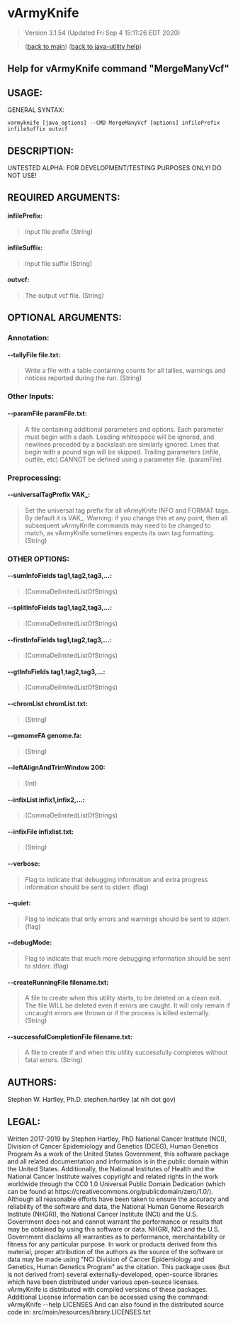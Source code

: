 # vArmyKnife
> Version 3.1.54 (Updated Fri Sep  4 15:11:26 EDT 2020)

> ([back to main](../index.html)) ([back to java-utility help](index.html))

## Help for vArmyKnife command "MergeManyVcf"

## USAGE:

GENERAL SYNTAX:

    varmyknife [java_options] --CMD MergeManyVcf [options] infilePrefix infileSuffix outvcf


## DESCRIPTION:

 UNTESTED ALPHA: FOR DEVELOPMENT/TESTING PURPOSES ONLY\! DO NOT USE\!

## REQUIRED ARGUMENTS:
#### infilePrefix:

> Input file prefix (String)


#### infileSuffix:

> Input file suffix (String)


#### outvcf:

> The output vcf file. (String)



## OPTIONAL ARGUMENTS:
### Annotation:
#### --tallyFile file.txt:

> Write a file with a table containing counts for all tallies, warnings and notices reported during the run. (String)

### Other Inputs:
#### --paramFile paramFile.txt:

> A file containing additional parameters and options. Each parameter must begin with a dash. Leading whitespace will be ignored, and newlines preceded by a backslash are similarly ignored. Lines that begin with a pound sign will be skipped. Trailing parameters (infile, outfile, etc) CANNOT be defined using a parameter file. (paramFile)

### Preprocessing:
#### --universalTagPrefix VAK\_:

> Set the universal tag prefix for all vArmyKnife INFO and FORMAT tags. By default it is VAK\_. Warning: if you change this at any point, then all subsequent vArmyKnife commands may need to be changed to match, as vArmyKnife sometimes expects its own tag formatting. (String)

### OTHER OPTIONS:
#### --sumInfoFields tag1,tag2,tag3,...:

>  (CommaDelimitedListOfStrings)

#### --splitInfoFields tag1,tag2,tag3,...:

>  (CommaDelimitedListOfStrings)

#### --firstInfoFields tag1,tag2,tag3,...:

>  (CommaDelimitedListOfStrings)

#### --gtInfoFields tag1,tag2,tag3,...:

>  (CommaDelimitedListOfStrings)

#### --chromList chromList.txt:

>  (String)

#### --genomeFA genome.fa:

>  (String)

#### --leftAlignAndTrimWindow 200:

>  (Int)

#### --infixList infix1,infix2,...:

>  (CommaDelimitedListOfStrings)

#### --infixFile infixlist.txt:

>  (String)

#### --verbose:

> Flag to indicate that debugging information and extra progress information should be sent to stderr. (flag)

#### --quiet:

> Flag to indicate that only errors and warnings should be sent to stderr. (flag)

#### --debugMode:

> Flag to indicate that much more debugging information should be sent to stderr. (flag)

#### --createRunningFile filename.txt:

> A file to create when this utility starts, to be deleted on a clean exit. The file WILL be deleted even if errors are caught. It will only remain if uncaught errors are thrown or if the process is killed externally. (String)

#### --successfulCompletionFile filename.txt:

> A file to create if and when this utility successfully completes without fatal errors. (String)

## AUTHORS:

Stephen W\. Hartley, Ph\.D\. stephen\.hartley \(at nih dot gov\)

## LEGAL:

Written 2017\-2019 by Stephen Hartley, PhD  National Cancer Institute \(NCI\), Division of Cancer Epidemiology and Genetics \(DCEG\), Human Genetics Program As a work of the United States Government, this software package and all related documentation and information is in the public domain within the United States\. Additionally, the National Institutes of Health and the National Cancer Institute waives copyright and related rights in the work worldwide through the CC0 1\.0 Universal Public Domain Dedication \(which can be found at https://creativecommons\.org/publicdomain/zero/1\.0/\)\. Although all reasonable efforts have been taken to ensure the accuracy and reliability of the software and data, the National Human Genome Research Institute \(NHGRI\), the National Cancer Institute \(NCI\) and the U\.S\. Government does not and cannot warrant the performance or results that may be obtained by using this software or data\. NHGRI, NCI and the U\.S\. Government disclaims all warranties as to performance, merchantability or fitness for any particular purpose\. In work or products derived from this material, proper attribution of the authors as the source of the software or data may be made using "NCI Division of Cancer Epidemiology and Genetics, Human Genetics Program" as the citation\. This package uses \(but is not derived from\) several externally\-developed, open\-source libraries which have been distributed under various open\-source licenses\. vArmyKnife is distributed with compiled versions of these packages\. Additional License information can be accessed using the command:     vArmyKnife \-\-help LICENSES And can also found in the distributed source code in:     src/main/resources/library\.LICENSES\.txt

